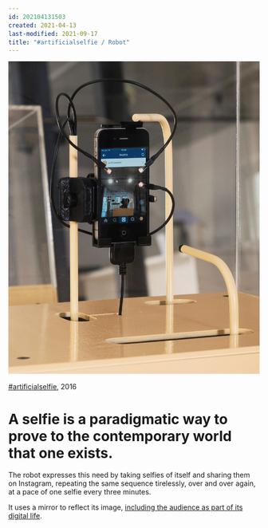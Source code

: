 ```yaml
---
id: 202104131503
created: 2021-04-13
last-modified: 2021-09-17
title: "#artificialselfie / Robot"
---
```

![](../assets/202104131503.jpg)

[#artificialselfie]([[202104131142]]), 2016

# A selfie is a paradigmatic way to prove to the contemporary world that one exists.

The robot expresses this need by taking selfies of itself and sharing them on Instagram, repeating the same sequence tirelessly, over and over again, at a pace of one selfie every three minutes.

It uses a mirror to reflect its image, [including the audience as part of its digital life]([[202104131147]]).